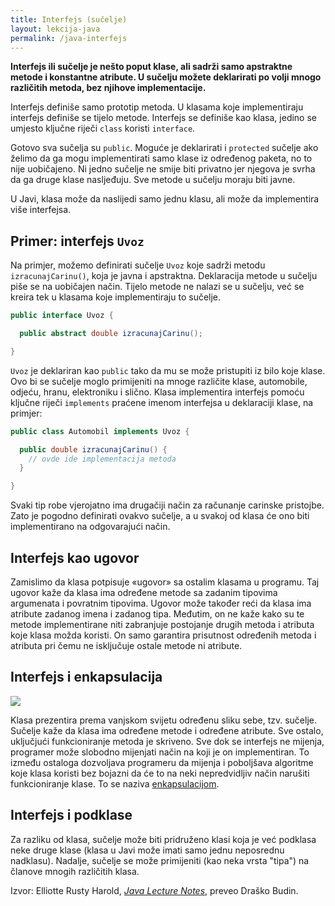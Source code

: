 ```yaml
---
title: Interfejs (sučelje)
layout: lekcija-java
permalink: /java-interfejs
---
```


**Interfejs ili sučelje je nešto poput klase, ali sadrži samo apstraktne metode i konstantne atribute. U sučelju možete deklarirati po volji mnogo različitih metoda, bez njihove implementacije.**

Interfejs definiše samo prototip metoda. U klasama koje implementiraju interfejs definiše se tijelo metode. Interfejs se definiše kao klasa, jedino se umjesto ključne riječi `class` koristi `interface`.

Gotovo sva sučelja su `public`. Moguće je deklarirati i `protected` sučelje ako želimo da ga mogu implementirati samo klase iz određenog paketa, no to nije uobičajeno. Ni jedno sučelje ne smije biti privatno jer njegova je svrha da ga druge klase nasljeđuju. Sve metode u sučelju moraju biti javne.

U Javi, klasa može da naslijedi samo jednu klasu, ali može da implementira više interfejsa.

## Primer: interfejs `Uvoz`

Na primjer, možemo definirati sučelje `Uvoz` koje sadrži metodu `izracunajCarinu()`, koja je javna i apstraktna. Deklaracija metode u sučelju piše se na uobičajen način. Tijelo metode ne nalazi se u sučelju, već se kreira tek u klasama koje implementiraju to sučelje.

```java
public interface Uvoz {

  public abstract double izracunajCarinu();

}
```

`Uvoz` je deklariran kao `public` tako da mu se može pristupiti iz bilo koje klase. Ovo bi se sučelje moglo primijeniti na mnoge različite klase, automobile, odjeću, hranu, elektroniku i slično. Klasa implementira interfejs pomoću ključne riječi `implements` praćene imenom interfejsa u deklaraciji klase, na primjer:

```java
public class Automobil implements Uvoz {

  public double izracunajCarinu() {
    // ovde ide implementacija metoda
  }

}
```

Svaki tip robe vjerojatno ima drugačiji način za računanje carinske pristojbe. Zato je pogodno definirati ovakvo sučelje, a u svakoj od klasa će ono biti implementirano na odgovarajući način.

## Interfejs kao ugovor

Zamislimo da klasa potpisuje «ugovor» sa ostalim klasama u programu. Taj ugovor kaže da klasa ima određene metode sa zadanim tipovima argumenata i povratnim tipovima. Ugovor može također reći da klasa ima atribute zadanog imena i zadanog tipa. Međutim, on ne kaže kako su te metode implementirane niti zabranjuje postojanje drugih metoda i atributa koje klasa možda koristi. On samo garantira prisutnost određenih metoda i atributa pri čemu ne isključuje ostale metode ni atribute.

## Interfejs i enkapsulacija

![](https://upload.wikimedia.org/wikipedia/commons/thumb/5/5d/Mit-old-elevator-panel.jpg/576px-Mit-old-elevator-panel.jpg)

Klasa prezentira prema vanjskom svijetu određenu sliku sebe, tzv. sučelje. Sučelje kaže da klasa ima određene metode i određene atribute. Sve ostalo, uključjući funkcioniranje metoda je skriveno. Sve dok se interfejs ne mijenja, programer može slobodno mijenjati način na koji je on implementiran. To između ostaloga dozvoljava programeru da mijenja i poboljšava algoritme koje klasa koristi bez bojazni da će to na neki nepredvidljiv način narušiti funkcioniranje klase. To se naziva [enkapsulacijom](/enkapsulacija).

## Interfejs i podklase

Za razliku od klasa, sučelje može biti pridruženo klasi koja je već podklasa neke druge klase (klasa u Javi može imati samo jednu neposrednu nadklasu). Nadalje, sučelje se može primijeniti (kao neka vrsta "tipa") na članove mnogih različitih klasa.


Izvor: Elliotte Rusty Harold, *[Java Lecture Notes](//www.cafeaulait.org/course/index.html)*, preveo Draško Budin.
